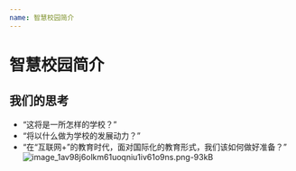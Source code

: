 ```yaml
---
name: 智慧校园简介
---
```

# 智慧校园简介
**我们的思考**
---
 - “这将是一所怎样的学校？”
 - “将以什么做为学校的发展动力？”
 - “在“互联网+”的教育时代，面对国际化的教育形式，我们该如何做好准备？”
  ![image_1av98j6olkm61uoqniu1iv61o9ns.png-93kB][1]

  [1]: http://static.zybuluo.com/Deite/sm13mw27fzu4l64spk9w2yow/image_1av98j6olkm61uoqniu1iv61o9ns.png
